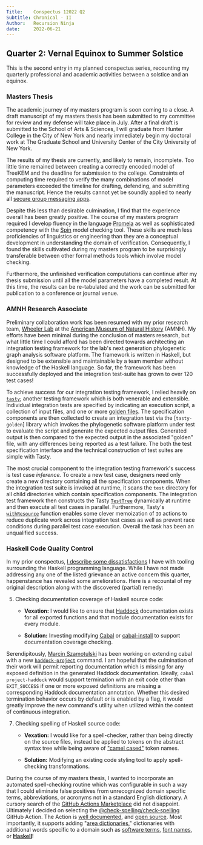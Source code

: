 ```yaml
---
Title:    Conspectus 12022 Q2
Subtitle: Chronical - II
Author:   Recursion Ninja
date:     2022-06-21
---
```



## Quarter 2: Vernal Equinox to Summer Solstice

This is the second entry in my planned conspectus series, recounting my quarterly professional and academic activities between a solstice and an equinox.


### Masters Thesis

The academic journey of my masters program is soon coming to a close.
A draft manuscript of my masters thesis has been submitted to my committee for review and my defense will take place in July.
After a final draft is submitted to the School of Arts & Sciences, I will graduate from Hunter College in the City of New York and nearly immediately begin my doctoral work at The Graduate School and University Center of the City University of New York.

The results of my thesis are currently, and likely to remain, incomplete.
Too little time remained between creating a correctly encoded model of TreeKEM and the deadline for submission to the college.
Constraints of computing time required to verify the many combinations of model parameters exceeded the timeline for drafting, defending, and submitting the manuscript.
Hence the results cannot yet be soundly applied to nearly all [secure group messaging apps][3].

Despite this less than desirable culmination, I find that the experience overall has been greatly positive.
The course of my masters program required I develop fluency in the language [Promela][4] as well as sophisticated competency with the [Spin][5] model checking tool.
These skills are much less proficiencies of linguistics or engineering than they are a conceptual development in understanding the domain of verification.
Consequently, I found the skills cultivated during my masters program to be surprisingly transferable between other formal methods tools which involve model checking.

Furthermore, the unfinished verification computations can continue after my thesis submission until all the model parameters have a completed result.
At this time, the results can be re-tabulated and the work can be submitted for publication to a conference or journal venue.


### AMNH Research Associate

Preliminary collaboration work has been resumed with my prior research team, [Wheeler Lab][9] at the [American Museum of Natural History][10] (AMNH).
My efforts have been minimal during the conclusion of masters research, but what little time I could afford has been directed towards architecting an integration testing framework for the lab's next generation phylogenetic graph analysis software platform.
The framework is written in Haskell, but designed to be extensible and maintainable by a team member without knowledge of the Haskell language.
So far, the framework has been successfully deployed and the integration test-suite has grown to over 120 test cases!

To achieve success for our integration testing framework, I relied heavily on [`tasty`][tasty]; another testing framework which is both venerable and extensible.
Individual integration tests are specified by indicating an execution script, a collection of input files, and one or more [golden files][intro-golden].
The specification components are then collected to create an integration test via the [`tasty-golden`] library which invokes the phylogenetic software platform under test to evaluate the script and generate the expected output files.
Generated output is then compared to the expected output in the associated "golden" file, with any differences being reported as a test failure.
The both the test specification interface and the technical construction of test suites are simple with Tasty.

The most crucial component to the integration testing framework's success is test case *inference.*
To create a new test case, designers need only create a new directory containing all the specification components.
When the integration test suite is invoked at runtime, it scans the `test` directory for all child directories which contain specification components.
The integration test framework then constructs the Tasty [`TestTree`][tasty-Tree] dynamically at runtime and then execute all test cases in parallel.
Furthermore, Tasty's [`withResource`][tasty-With] function enables some clever memoization of `IO` actions to reduce duplicate work across integration test cases as well as prevent race conditions during parallel test case execution.
Overall the task has been an unqualified success.


### Haskell Code Quality Control

In my prior conspectus, [I describe some dissatisfactions][2022Q1-Hask] I have with tooling surrounding the Haskell programming language.
While I have not made addressing any one of the listed grievance an active concern this quarter, happenstance has revealed some ameliorations.
Here is a recountal of my original description along with the discovered (partial) remedy:

  5. Checking documentation coverage of Haskell source code:
 
      - **Vexation:** I would like to ensure that [Haddock][25] documentation exists for all exported functions and that module documentation exists for every module.
 
      - **Solution:** Investing modifying [Cabal][26] or [cabal-install][27] to support documentation coverage checking.
 

Serendipitously, [Marcin Szamotulski][Marcin-Home] has been working on extending cabal with a new [`haddock-project`][Marcin-Haddock] command.
I am hopeful that the culmination of their work will permit reporting documentation which is missing for any exposed definition in the generated Haddock documentation.
Ideally, `cabal project-haddock` would support termination with an exit code other than `EXIT_SUCCESS` if one or more exposed definitions are missing a corresponding Haddock documentation annotation.
Whether this desired termination behavior occurs by default or is enabled by a flag, it would greatly improve the new command's utility when utilized within the context of continuous integration.

  7. Checking spelling of Haskell source code:
   
      - **Vexation:** I would like for a spell-checker, rather than being directly on the source files, instead be applied to tokens on the abstract syntax tree while being aware of ["camel cased"][29] token names.
 
      - **Solution:** Modifying an existing code styling tool to apply spell-checking transformations.

During the course of my masters thesis, I wanted to incorporate an automated spell-checking routine which was configurable in such a way that I could eliminate false positives from unrecognized domain specific terms, abbreviations, or acronyms not in a standard English dictionary.
A cursory search of the [GitHub Actions Marketplace][Spell-Market] did not disappoint.
Ultimately I decided on selecting the [@check-spelling/check-spelling][Spell-Home] GitHub Action.
The Action is [well documented][Spell-Wiki], and [open source][Spell-GitHub].
Most importantly, it supports adding "[area dictionaries][Spell-Dict]," dictionaries with additional words specific to a domain such as [software terms][Spell-Terms], [font names][Spell-Fonts], or [**Haskell**][Spell-Hask]!


[ 3]: https://www.securemessagingapps.com/
[ 4]: https://en.wikipedia.org/wiki/Promela
[ 5]: https://en.wikipedia.org/wiki/SPIN_model_checker
[ 9]: https://wardwheeler.wordpress.com/
[10]: https://www.amnh.org/research/computational-sciences
[25]: https://haskell-haddock.readthedocs.io/en/latest/markup.html
[26]: https://hackage.haskell.org/package/Cabal
[27]: https://hackage.haskell.org/package/cabal-install
[29]: https://en.wikipedia.org/wiki/Camel_case

[tasty       ]: https://hackage.haskell.org/package/tasty
[tasty-Tree  ]: https://hackage.haskell.org/package/tasty/docs/Test-Tasty.html#t:TestTree
[tasty-With  ]: https://hackage.haskell.org/package/tasty/docs/Test-Tasty.html#v:withResource
[tasty-golden]: https://hackage.haskell.org/package/tasty
[intro-golden]: https://ro-che.info/articles/2017-12-04-golden-tests
[2022Q1-Hask ]: https://recursion.ninja/blog/12022-Q1#haskell-code-quality-control
[Marcin-Home   ]: https://coot.me/
[Marcin-Haddock]: https://coot.me/posts/cabal-haddock-project.html
[Spell-GitHub]: https://github.com/check-spelling/check-spelling
[Spell-Market]: https://github.com/marketplace/actions/check-spelling
[Spell-Home  ]: https://www.check-spelling.dev/
[Spell-Wiki  ]: https://github.com/check-spelling/check-spelling/wiki
[Spell-Dict  ]: https://github.com/check-spelling/check-spelling/wiki/Feature:-Area-dictionaries
[Spell-Hask  ]: https://github.com/streetsidesoftware/cspell-dicts/tree/main/dictionaries/haskell
[Spell-Terms ]: https://github.com/streetsidesoftware/cspell-dicts/tree/main/dictionaries/software-terms
[Spell-Fonts ]: https://github.com/streetsidesoftware/cspell-dicts/tree/main/dictionaries/fonts